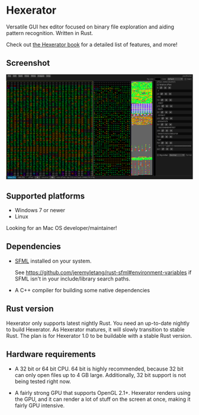 # Hexerator
Versatile GUI hex editor focused on binary file exploration and aiding pattern recognition. Written in Rust.

Check out [the Hexerator book](https://crumblingstatue.github.io/hexerator-book/) for a detailed list of features, and more!

## Screenshot
![Screenshot](screenshots/screenshot.png)

## Supported platforms

- Windows 7 or newer
- Linux

Looking for an Mac OS developer/maintainer!

## Dependencies

- [SFML](https://www.sfml-dev.org/) installed on your system.

  See https://github.com/jeremyletang/rust-sfml#environment-variables if SFML isn't in your
  include/library search paths.

- A C++ compiler for building some native dependencies

## Rust version
Hexerator only supports latest nightly Rust. You need an up-to-date nightly to build Hexerator.
As Hexerator matures, it will slowly transition to stable Rust.
The plan is for Hexerator 1.0 to be buildable with a stable Rust version.

## Hardware requirements

- A 32 bit or 64 bit CPU.
  64 bit is highly recommended, because 32 bit can only open files up to 4 GB large.
  Additionally, 32 bit support is not being tested right now.

- A fairly strong GPU that supports OpenGL 2.1+.
  Hexerator renders using the GPU, and it can render a lot of stuff on the screen at once,
  making it fairly GPU intensive.

